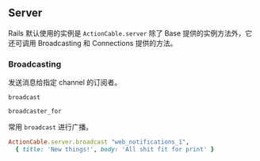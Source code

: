 ## Server

Rails 默认使用的实例是 `ActionCable.server` 除了 Base 提供的实例方法外，它还可调用 Broadcasting 和 Connections 提供的方法。

### Broadcasting

发送消息给指定 channel 的订阅者。

```
broadcast

broadcaster_for
```

常用 `broadcast` 进行广播。

```ruby
ActionCable.server.broadcast "web_notifications_1",
  { title: 'New things!', body: 'All shit fit for print' }
```